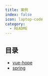 ```yaml
---
title: 案例
index: false
icon: laptop-code
category:
  - README
---
```


## 目录

- [vue-hope](vue-hope)
- [spring](spring)

